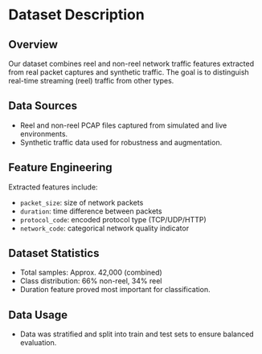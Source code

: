 # Dataset Description

## Overview
Our dataset combines reel and non-reel network traffic features extracted from real packet captures and synthetic traffic. The goal is to distinguish real-time streaming (reel) traffic from other types.

## Data Sources
- Reel and non-reel PCAP files captured from simulated and live environments.
- Synthetic traffic data used for robustness and augmentation.

## Feature Engineering
Extracted features include:
- `packet_size`: size of network packets
- `duration`: time difference between packets
- `protocol_code`: encoded protocol type (TCP/UDP/HTTP)
- `network_code`: categorical network quality indicator

## Dataset Statistics
- Total samples: Approx. 42,000 (combined)
- Class distribution: 66% non-reel, 34% reel
- Duration feature proved most important for classification.

## Data Usage
- Data was stratified and split into train and test sets to ensure balanced evaluation.

